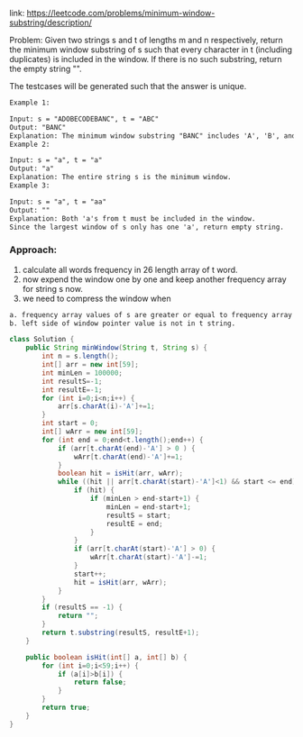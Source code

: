 link: https://leetcode.com/problems/minimum-window-substring/description/

Problem:
Given two strings s and t of lengths m and n respectively, return the minimum window 
substring
 of s such that every character in t (including duplicates) is included in the window. If there is no such substring, return the empty string "".

The testcases will be generated such that the answer is unique.

```txt
Example 1:

Input: s = "ADOBECODEBANC", t = "ABC"
Output: "BANC"
Explanation: The minimum window substring "BANC" includes 'A', 'B', and 'C' from string t.
Example 2:

Input: s = "a", t = "a"
Output: "a"
Explanation: The entire string s is the minimum window.
Example 3:

Input: s = "a", t = "aa"
Output: ""
Explanation: Both 'a's from t must be included in the window.
Since the largest window of s only has one 'a', return empty string.
```

### Approach: 
1. calculate all words frequency in 26 length array of t word.
2. now expend the window one by one and keep another frequency array for string s now.
3. we need to compress the window when
```txt
a. frequency array values of s are greater or equal to frequency array values of t string
b. left side of window pointer value is not in t string.
```

```java
class Solution {
    public String minWindow(String t, String s) {
        int n = s.length();
        int[] arr = new int[59];
        int minLen = 100000;
        int resultS=-1;
        int resultE=-1;
        for (int i=0;i<n;i++) {
            arr[s.charAt(i)-'A']+=1;
        }
        int start = 0;
        int[] wArr = new int[59];
        for (int end = 0;end<t.length();end++) {
            if (arr[t.charAt(end)-'A'] > 0 ) {
                wArr[t.charAt(end)-'A']+=1;
            }
            boolean hit = isHit(arr, wArr);
            while ((hit || arr[t.charAt(start)-'A']<1) && start <= end) {
                if (hit) {
                    if (minLen > end-start+1) {
                        minLen = end-start+1;
                        resultS = start;
                        resultE = end;
                    }
                }
                if (arr[t.charAt(start)-'A'] > 0) {
                    wArr[t.charAt(start)-'A']-=1;
                }
                start++;
                hit = isHit(arr, wArr);
            }
        }
        if (resultS == -1) {
            return "";
        }
        return t.substring(resultS, resultE+1);
    }

    public boolean isHit(int[] a, int[] b) {
        for (int i=0;i<59;i++) {
            if (a[i]>b[i]) {
                return false;
            }
        }
        return true;
    }
}
```